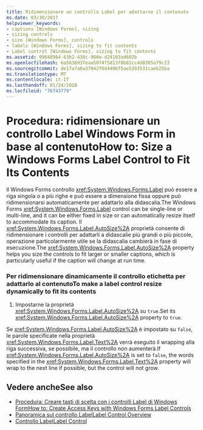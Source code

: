 ```yaml
---
title: Ridimensionare un controllo Label per adattarne il contenuto
ms.date: 03/30/2017
helpviewer_keywords:
- captions [Windows Forms], sizing
- sizing controls
- size [Windows Forms], controls
- labels [Windows Forms], sizing to fit contents
- Label control [Windows Forms], sizing to fit contents
ms.assetid: 99648964-63b2-438c-980e-d24103ad602b
ms.openlocfilehash: 6a563693feaa5074f5d13f0b82cc4d0305a79c23
ms.sourcegitcommit: de17a7a0a37042f0d4406f5ae5393531caeb25ba
ms.translationtype: MT
ms.contentlocale: it-IT
ms.lasthandoff: 01/24/2020
ms.locfileid: "76743779"
---
```

# <a name="how-to-size-a-windows-forms-label-control-to-fit-its-contents"></a><span data-ttu-id="2dfcc-102">Procedura: ridimensionare un controllo Label Windows Form in base al contenuto</span><span class="sxs-lookup"><span data-stu-id="2dfcc-102">How to: Size a Windows Forms Label Control to Fit Its Contents</span></span>
<span data-ttu-id="2dfcc-103">Il Windows Forms controllo <xref:System.Windows.Forms.Label> può essere a riga singola o a più righe e può essere a dimensione fissa oppure può ridimensionarsi automaticamente per adattarlo alla didascalia.</span><span class="sxs-lookup"><span data-stu-id="2dfcc-103">The Windows Forms <xref:System.Windows.Forms.Label> control can be single-line or multi-line, and it can be either fixed in size or can automatically resize itself to accommodate its caption.</span></span> <span data-ttu-id="2dfcc-104">Il <xref:System.Windows.Forms.Label.AutoSize%2A> proprietà consente di ridimensionare i controlli per adattarli a didascalie più grandi o più piccole, operazione particolarmente utile se la didascalia cambierà in fase di esecuzione.</span><span class="sxs-lookup"><span data-stu-id="2dfcc-104">The <xref:System.Windows.Forms.Label.AutoSize%2A> property helps you size the controls to fit larger or smaller captions, which is particularly useful if the caption will change at run time.</span></span>  
  
### <a name="to-make-a-label-control-resize-dynamically-to-fit-its-contents"></a><span data-ttu-id="2dfcc-105">Per ridimensionare dinamicamente il controllo etichetta per adattarlo al contenuto</span><span class="sxs-lookup"><span data-stu-id="2dfcc-105">To make a label control resize dynamically to fit its contents</span></span>  
  
1. <span data-ttu-id="2dfcc-106">Impostarne la proprietà <xref:System.Windows.Forms.Label.AutoSize%2A> su `true`.</span><span class="sxs-lookup"><span data-stu-id="2dfcc-106">Set its <xref:System.Windows.Forms.Label.AutoSize%2A> property to `true`.</span></span>  
  
 <span data-ttu-id="2dfcc-107">Se <xref:System.Windows.Forms.Label.AutoSize%2A> è impostato su `false`, le parole specificate nella proprietà <xref:System.Windows.Forms.Label.Text%2A> verrà eseguito il wrapping alla riga successiva, se possibile, ma il controllo non aumenterà.</span><span class="sxs-lookup"><span data-stu-id="2dfcc-107">If <xref:System.Windows.Forms.Label.AutoSize%2A> is set to `false`, the words specified in the <xref:System.Windows.Forms.Label.Text%2A> property will wrap to the next line if possible, but the control will not grow.</span></span>  
  
## <a name="see-also"></a><span data-ttu-id="2dfcc-108">Vedere anche</span><span class="sxs-lookup"><span data-stu-id="2dfcc-108">See also</span></span>

- [<span data-ttu-id="2dfcc-109">Procedura: Creare tasti di scelta con i controlli Label di Windows Form</span><span class="sxs-lookup"><span data-stu-id="2dfcc-109">How to: Create Access Keys with Windows Forms Label Controls</span></span>](how-to-create-access-keys-with-windows-forms-label-controls.md)
- [<span data-ttu-id="2dfcc-110">Panoramica sul controllo Label</span><span class="sxs-lookup"><span data-stu-id="2dfcc-110">Label Control Overview</span></span>](label-control-overview-windows-forms.md)
- [<span data-ttu-id="2dfcc-111">Controllo Label</span><span class="sxs-lookup"><span data-stu-id="2dfcc-111">Label Control</span></span>](label-control-windows-forms.md)
